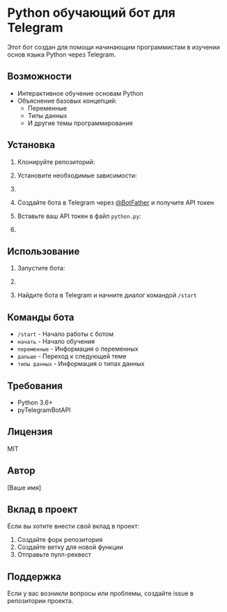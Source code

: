 
# Python обучающий бот для Telegram

Этот бот создан для помощи начинающим программистам в изучении основ языка Python через Telegram.

## Возможности

- Интерактивное обучение основам Python
- Объяснение базовых концепций:
  - Переменные
  - Типы данных
  - И другие темы программирования

## Установка

1. Клонируйте репозиторий:

2. Установите необходимые зависимости:

3. 
3. Создайте бота в Telegram через [@BotFather](https://t.me/BotFather) и получите API токен

4. Вставьте ваш API токен в файл `python.py`:

5. 
## Использование

1. Запустите бота:

2. 
2. Найдите бота в Telegram и начните диалог командой `/start`

## Команды бота

- `/start` - Начало работы с ботом
- `начать` - Начало обучения
- `переменные` - Информация о переменных
- `дальше` - Переход к следующей теме
- `типы данных` - Информация о типах данных

## Требования

- Python 3.6+
- pyTelegramBotAPI

## Лицензия

MIT

## Автор

[Ваше имя]

## Вклад в проект

Если вы хотите внести свой вклад в проект:

1. Создайте форк репозитория
2. Создайте ветку для новой функции
3. Отправьте пулл-реквест

## Поддержка

Если у вас возникли вопросы или проблемы, создайте issue в репозитории проекта.
